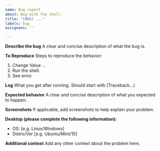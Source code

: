```yaml
---
name: Bug report
about: Bug with the shell.
title: "[BUG] ..."
labels: bug
assignees: ''

---
```


**Describe the bug**
A clear and concise description of what the bug is.

**To Reproduce**
Steps to reproduce the behavior:
1. Change Value ...
2. Run the shell.
3. See error.

**Log**
What you get after running. Should start with
(Traceback...)

**Expected behavior**
A clear and concise description of what you expected to happen.

**Screenshots**
If applicable, add screenshots to help explain your problem.

**Desktop (please complete the following information):**
 - OS: [e.g. Linux/Windows]
 - Distro/Ver [e.g. Ubuntu/Mint/10]

**Additional context**
Add any other context about the problem here.
